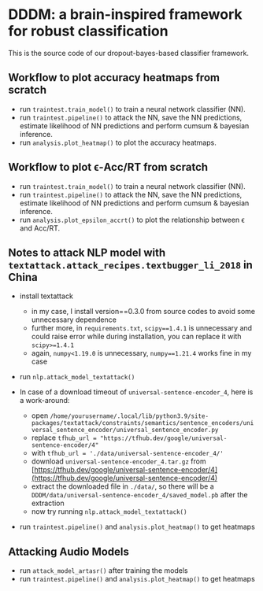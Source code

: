 # DDDM: a brain-inspired framework for robust classification

This is the source code of our dropout-bayes-based classifier framework.

## Workflow to plot accuracy heatmaps from scratch
- run `traintest.train_model()` to train a neural network classifier (NN).
- run `traintest.pipeline()` to attack the NN, save the NN predictions, estimate likelihood of NN predictions and perform cumsum & bayesian inference.
- run `analysis.plot_heatmap()` to plot the accuracy heatmaps.

## Workflow to plot ϵ-Acc/RT from scratch
- run `traintest.train_model()` to train a neural network classifier (NN).
- run `traintest.pipeline()` to attack the NN, save the NN predictions, estimate likelihood of NN predictions and perform cumsum & bayesian inference.
- run `analysis.plot_epsilon_accrt()` to plot the relationship between ϵ and Acc/RT.

## Notes to attack NLP model with `textattack.attack_recipes.textbugger_li_2018` in China
- install textattack 

    - in my case, I install version==0.3.0 from source codes to avoid some unnecessary dependence
    - further more, in `requirements.txt`, `scipy==1.4.1` is unnecessary and could raise error while during installation, you can replace it with `scipy>=1.4.1`
    - again, `numpy<1.19.0` is unnecessary, `numpy==1.21.4` works fine in my case

    
- run `nlp.attack_model_textattack()`
- In case of a download timeout of `universal-sentence-encoder_4`, here is a work-around:

    - open `/home/yourusername/.local/lib/python3.9/site-packages/textattack/constraints/semantics/sentence_encoders/universal_sentence_encoder/universal_sentence_encoder.py`
    - replace `tfhub_url = "https://tfhub.dev/google/universal-sentence-encoder/4"` 
    - with `tfhub_url = './data/universal-sentence-encoder_4/'`
    - download `universal-sentence-encoder_4.tar.gz` from [https://tfhub.dev/google/universal-sentence-encoder/4](https://tfhub.dev/google/universal-sentence-encoder/4)
    - extract the downloaded file in `./data/`, so there will be a `DDDM/data/universal-sentence-encoder_4/saved_model.pb` after the extraction
    - now try running `nlp.attack_model_textattack()`
    
- run `traintest.pipeline()` and `analysis.plot_heatmap()` to get heatmaps

## Attacking Audio Models

- run `attack_model_artasr()` after training the models
- run `traintest.pipeline()` and `analysis.plot_heatmap()` to get heatmaps